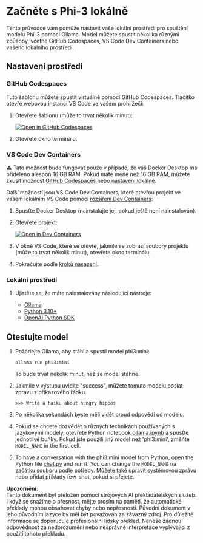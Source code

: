 # Začněte s Phi-3 lokálně

Tento průvodce vám pomůže nastavit vaše lokální prostředí pro spuštění modelu Phi-3 pomocí Ollama. Model můžete spustit několika různými způsoby, včetně GitHub Codespaces, VS Code Dev Containers nebo vašeho lokálního prostředí.

## Nastavení prostředí

### GitHub Codespaces

Tuto šablonu můžete spustit virtuálně pomocí GitHub Codespaces. Tlačítko otevře webovou instanci VS Code ve vašem prohlížeči:

1. Otevřete šablonu (může to trvat několik minut):

    [![Open in GitHub Codespaces](https://github.com/codespaces/badge.svg)](https://codespaces.new/microsoft/phi-3cookbook)

2. Otevřete okno terminálu.

### VS Code Dev Containers

⚠️ Tato možnost bude fungovat pouze v případě, že váš Docker Desktop má přiděleno alespoň 16 GB RAM. Pokud máte méně než 16 GB RAM, můžete zkusit možnost [GitHub Codespaces](../../../../../md/01.Introduction/01) nebo [nastavení lokálně](../../../../../md/01.Introduction/01).

Další možností jsou VS Code Dev Containers, které otevřou projekt ve vašem lokálním VS Code pomocí [rozšíření Dev Containers](https://marketplace.visualstudio.com/items?itemName=ms-vscode-remote.remote-containers):

1. Spusťte Docker Desktop (nainstalujte jej, pokud ještě není nainstalován).
2. Otevřete projekt:

    [![Open in Dev Containers](https://img.shields.io/static/v1?style=for-the-badge&label=Dev%20Containers&message=Open&color=blue&logo=visualstudiocode)](https://vscode.dev/redirect?url=vscode://ms-vscode-remote.remote-containers/cloneInVolume?url=https://github.com/microsoft/phi-3cookbook)

3. V okně VS Code, které se otevře, jakmile se zobrazí soubory projektu (může to trvat několik minut), otevřete okno terminálu.
4. Pokračujte podle [kroků nasazení](../../../../../md/01.Introduction/01).

### Lokální prostředí

1. Ujistěte se, že máte nainstalovány následující nástroje:

    * [Ollama](https://ollama.com/)
    * [Python 3.10+](https://www.python.org/downloads/)
    * [OpenAI Python SDK](https://pypi.org/project/openai/)

## Otestujte model

1. Požádejte Ollama, aby stáhl a spustil model phi3:mini:

    ```shell
    ollama run phi3:mini
    ```

    To bude trvat několik minut, než se model stáhne.

2. Jakmile v výstupu uvidíte "success", můžete tomuto modelu poslat zprávu z příkazového řádku.

    ```shell
    >>> Write a haiku about hungry hippos
    ```

3. Po několika sekundách byste měli vidět proud odpovědí od modelu.

4. Pokud se chcete dozvědět o různých technikách používaných s jazykovými modely, otevřete Python notebook [ollama.ipynb](../../../../../code/01.Introduce/ollama.ipynb) a spusťte jednotlivé buňky. Pokud jste použili jiný model než 'phi3:mini', změňte `MODEL_NAME` in the first cell.

5. To have a conversation with the phi3:mini model from Python, open the Python file [chat.py](../../../../../code/01.Introduce/chat.py) and run it. You can change the `MODEL_NAME` na začátku souboru podle potřeby. Můžete také upravit systémovou zprávu nebo přidat příklady few-shot, pokud si přejete.

**Upozornění**:  
Tento dokument byl přeložen pomocí strojových AI překladatelských služeb. I když se snažíme o přesnost, mějte prosím na paměti, že automatické překlady mohou obsahovat chyby nebo nepřesnosti. Původní dokument v jeho původním jazyce by měl být považován za závazný zdroj. Pro důležité informace se doporučuje profesionální lidský překlad. Nenese žádnou odpovědnost za nedorozumění nebo nesprávné interpretace vyplývající z použití tohoto překladu.